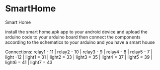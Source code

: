 # SmartHome
Smart Home

install the smart home.apk app to your android device and upload 
the arduino code to your arduino board then connect the components according to the schematics
to your arduino and you have a smart house

Connections:
relay1 - 11   |
relay2 - 10   |
relay3 - 9    |
relay4 - 8    |
relay5 - 7    |
light -12   |
light1 = 31   |
light2 = 33   |
light3 = 35   |
light4 = 37   |
light5 = 39   |
light6 = 41   |
light7 = 43
